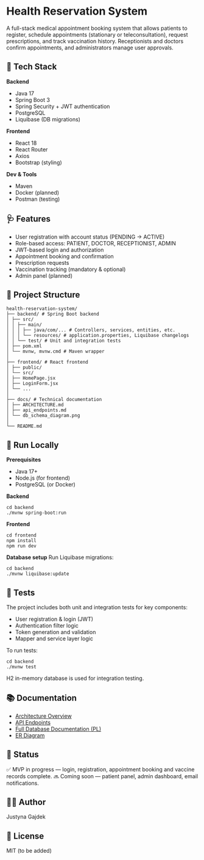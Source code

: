 # Health Reservation System

A full-stack medical appointment booking system that allows patients to register, schedule appointments (stationary or teleconsultation), request prescriptions, and track vaccination history. Receptionists and doctors confirm appointments, and administrators manage user approvals.

## 🚀 Tech Stack

**Backend**
* Java 17
* Spring Boot 3
* Spring Security + JWT authentication
* PostgreSQL
* Liquibase (DB migrations)

**Frontend**
* React 18
* React Router
* Axios
* Bootstrap (styling)

**Dev & Tools**
* Maven
* Docker (planned)
* Postman (testing)

## 🩺 Features

* User registration with account status (PENDING → ACTIVE)
* Role-based access: PATIENT, DOCTOR, RECEPTIONIST, ADMIN
* JWT-based login and authorization
* Appointment booking and confirmation
* Prescription requests
* Vaccination tracking (mandatory & optional)
* Admin panel (planned)

## 📁 Project Structure
```
health-reservation-system/
├── backend/ # Spring Boot backend
│ ├── src/
│ │ ├── main/
│ │ │ ├── java/com/... # Controllers, services, entities, etc.
│ │ │ └── resources/ # application.properties, Liquibase changelogs
│ │ └── test/ # Unit and integration tests
│ ├── pom.xml
│ └── mvnw, mvnw.cmd # Maven wrapper
│
├── frontend/ # React frontend
│ ├── public/
│ └── src/
│ ├── HomePage.jsx
│ ├── LoginForm.jsx
│ └── ...
│
├── docs/ # Technical documentation
│ ├── ARCHITECTURE.md
│ ├── api_endpoints.md
│ └── db_schema_diagram.png
│
└── README.md
```

## 🧪 Run Locally

**Prerequisites**
* Java 17+
* Node.js (for frontend)
* PostgreSQL (or Docker)

**Backend**
```
cd backend
./mvnw spring-boot:run
```
**Frontend**
```
cd frontend
npm install
npm run dev
```
**Database setup**
Run Liquibase migrations:
```
cd backend
./mvnw liquibase:update
```

## 🧪 Tests

The project includes both unit and integration tests for key components:

- User registration & login (JWT)
- Authentication filter logic
- Token generation and validation
- Mapper and service layer logic

To run tests:
```
cd backend
./mvnw test
```
H2 in-memory database is used for integration testing.

## 📚 Documentation
- [Architecture Overview](docs/ARCHITECTURE.md)
- [API Endpoints](docs/api_endpoints.md)
- [Full Database Documentation (PL)]()
- [ER Diagram](docs/db_schema_diagram.png)

## 📌 Status
✅ MVP in progress — login, registration, appointment booking and vaccine records complete.
🔜 Coming soon — patient panel, admin dashboard, email notifications.

## 🧑‍💻 Author
Justyna Gajdek

## 📄 License
MIT (to be added)
